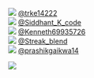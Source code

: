 
 ![](http://pbs.twimg.com/profile_images/1006222692687720448/MGStaN7Z_normal.jpg) [@trke14222](https://twitter.com/trke14222)<br>![](http://pbs.twimg.com/profile_images/1310552210573459457/-R39Eo6S_normal.jpg) [@Siddhant_K_code](https://twitter.com/Siddhant_K_code)<br>![](http://pbs.twimg.com/profile_images/1376857262136963080/UcQcHXfu_normal.jpg) [@Kenneth69935726](https://twitter.com/Kenneth69935726)<br>![](http://pbs.twimg.com/profile_images/1366306260274929671/MxxnGKcb_normal.jpg) [@Streak_blend](https://twitter.com/Streak_blend)<br>![](http://pbs.twimg.com/profile_images/835358616999849984/p5kv7g0Y_normal.jpg) [@prashikgaikwa14](https://twitter.com/prashikgaikwa14)<br> 

![](https://visitor-badge.laobi.icu/badge?page_id=ponder)
